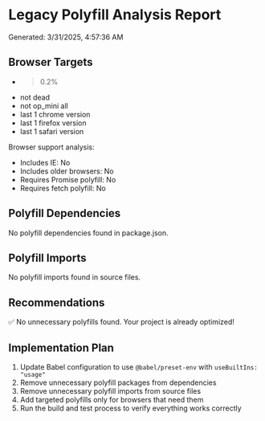 # Legacy Polyfill Analysis Report

Generated: 3/31/2025, 4:57:36 AM

## Browser Targets

- >0.2%
- not dead
- not op_mini all
- last 1 chrome version
- last 1 firefox version
- last 1 safari version

Browser support analysis:
- Includes IE: No
- Includes older browsers: No
- Requires Promise polyfill: No
- Requires fetch polyfill: No

## Polyfill Dependencies

No polyfill dependencies found in package.json.

## Polyfill Imports

No polyfill imports found in source files.

## Recommendations

✅ No unnecessary polyfills found. Your project is already optimized!

## Implementation Plan

1. Update Babel configuration to use `@babel/preset-env` with `useBuiltIns: "usage"`
2. Remove unnecessary polyfill packages from dependencies
3. Remove unnecessary polyfill imports from source files
4. Add targeted polyfills only for browsers that need them
5. Run the build and test process to verify everything works correctly
